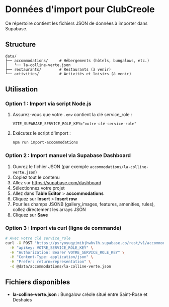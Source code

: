 # Données d'import pour ClubCreole

Ce répertoire contient les fichiers JSON de données à importer dans Supabase.

## Structure

```
data/
├── accommodations/     # Hébergements (hôtels, bungalows, etc.)
│   └── la-colline-verte.json
├── restaurants/        # Restaurants (à venir)
└── activities/         # Activités et loisirs (à venir)
```

## Utilisation

### Option 1 : Import via script Node.js

1. Assurez-vous que votre `.env` contient la clé service_role :
   ```
   VITE_SUPABASE_SERVICE_ROLE_KEY="votre-clé-service-role"
   ```

2. Exécutez le script d'import :
   ```bash
   npm run import-accommodations
   ```

### Option 2 : Import manuel via Supabase Dashboard

1. Ouvrez le fichier JSON (par exemple `accommodations/la-colline-verte.json`)
2. Copiez tout le contenu
3. Allez sur https://supabase.com/dashboard
4. Sélectionnez votre projet
5. Allez dans **Table Editor** > **accommodations**
6. Cliquez sur **Insert** > **Insert row**
7. Pour les champs JSONB (gallery_images, features, amenities, rules), collez directement les arrays JSON
8. Cliquez sur **Save**

### Option 3 : Import via curl (ligne de commande)

```bash
# Avec votre clé service_role
curl -X POST "https://psryoyugyimibjhwhvlh.supabase.co/rest/v1/accommodations" \
  -H "apikey: VOTRE_SERVICE_ROLE_KEY" \
  -H "Authorization: Bearer VOTRE_SERVICE_ROLE_KEY" \
  -H "Content-Type: application/json" \
  -H "Prefer: return=representation" \
  -d @data/accommodations/la-colline-verte.json
```

## Fichiers disponibles

- **la-colline-verte.json** : Bungalow créole situé entre Saint-Rose et Deshaies
